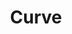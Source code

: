 ---
title: "Curve"
summary: "Members: Dean Garcia and Toni Halliday Seminal indie rock/electronic crossover group who originally met through David Stewart of , whom Toni has known since she was a teenager. Dean played on two Eurythmics albums, and . The two played together in the unsuccessful 80s band, , and parted on acrimonious terms. However, they resolved their differences and formed Curve in 1991. Their first releases were very successful in the UK indie scene, but, despite critical acclaim, they never grew beyond that level. Low sales of their second album, \"Cuckoo\", led to the group splitting for four years, with Toni and Dean working with others. They reformed in '96 and released \"Come Clean\" the following year, the singles from which made a bigger splash in the US than their earlier material. However, the momentum didn't continue and label difficulties caused them serious problems. Further releases failed to attract much interest outside of their core fanbase and, following the release of a two-disc retrospective in 2004, Toni called it a day on 31 January 2005, saying that the group had \"come to its natural end with a lot of good work achieved in the last 15 years.\""
image: "curve.jpg"
apple_music_artist_url: "None"
wikipedia_url: "https://en.wikipedia.org/wiki/Curve_(band)"
---